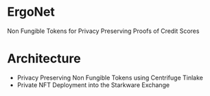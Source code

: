 # ErgoNet
Non Fungible Tokens for Privacy Preserving Proofs of Credit Scores

# Architecture
- Privacy Preserving Non Fungible Tokens using Centrifuge Tinlake
- Private NFT Deployment into the Starkware Exchange

